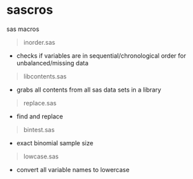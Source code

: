 sascros
=======

sas macros

> inorder.sas 
  * checks if variables are in sequential/chronological order for unbalanced/missing data

> libcontents.sas
  * grabs all contents from all sas data sets in a library
  
> replace.sas
  * find and replace
  
> bintest.sas
  * exact binomial sample size

> lowcase.sas
  * convert all variable names to lowercase